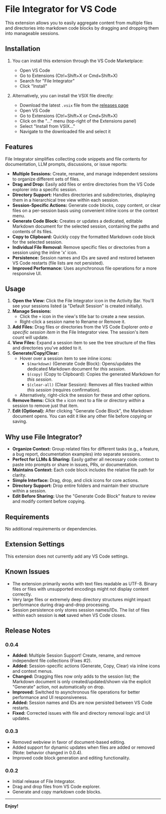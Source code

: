 # File Integrator for VS Code

This extension allows you to easily aggregate content from multiple files and directories into markdown code blocks by dragging and dropping them into manageable sessions.

## Installation

1.  You can install this extension through the VS Code Marketplace:
    *   Open VS Code
    *   Go to Extensions (Ctrl+Shift+X or Cmd+Shift+X)
    *   Search for "File Integrator"
    *   Click "Install"

2.  Alternatively, you can install the VSIX file directly:
    *   Download the latest `.vsix` file from the [releases page](https://github.com/MaheshDoiphode/vscode-file-integrator/releases)
    *   Open VS Code
    *   Go to Extensions (Ctrl+Shift+X or Cmd+Shift+X)
    *   Click on the "..." menu (top-right of the Extensions panel)
    *   Select "Install from VSIX..."
    *   Navigate to the downloaded file and select it

## Features

File Integrator simplifies collecting code snippets and file contents for documentation, LLM prompts, discussions, or issue reports:

-   **Multiple Sessions:** Create, rename, and manage independent sessions to organize different sets of files.
-   **Drag and Drop:** Easily add files or entire directories from the VS Code explorer into a specific session.
-   **Directory Support:** Handles directories and subdirectories, displaying them in a hierarchical tree view within each session.
-   **Session-Specific Actions:** Generate code blocks, copy content, or clear files on a per-session basis using convenient inline icons or the context menu.
-   **Generate Code Block:** Creates or updates a dedicated, editable Markdown document for the selected session, containing the paths and contents of its files.
-   **Copy to Clipboard:** Quickly copy the formatted Markdown code block for the selected session.
-   **Individual File Removal:** Remove specific files or directories from a session using the inline 'x' icon.
-   **Persistence:** Session names and IDs are saved and restored between VS Code restarts (file lists are not persisted).
-   **Improved Performance:** Uses asynchronous file operations for a more responsive UI.

## Usage

1.  **Open the View:** Click the File Integrator icon in the Activity Bar. You'll see your sessions listed (a "Default Session" is created initially).
2.  **Manage Sessions:**
    *   Click the `+` icon in the view's title bar to create a new session.
    *   Right-click a session name to Rename or Remove it.
3.  **Add Files:** Drag files or directories from the VS Code Explorer *onto a specific session item* in the File Integrator view. The session's item count will update.
4.  **View Files:** Expand a session item to see the tree structure of the files and directories you've added to it.
5.  **Generate/Copy/Clear:**
    *   Hover over a session item to see inline icons:
        *   `$(markdown)` (Generate Code Block): Opens/updates the dedicated Markdown document for *this session*.
        *   `$(copy)` (Copy to Clipboard): Copies the generated Markdown for *this session*.
        *   `$(clear-all)` (Clear Session): Removes all files tracked within *this session* (requires confirmation).
    *   Alternatively, right-click the session for these and other options.
6.  **Remove Items:** Click the `x` icon next to a file or directory *within* a session to remove just that item.
7.  **Edit (Optional):** After clicking "Generate Code Block", the Markdown document opens. You can edit it like any other file before copying or saving.

## Why use File Integrator?

-   **Organize Context:** Group related files for different tasks (e.g., a feature, a bug report, documentation examples) into separate sessions.
-   **Perfect for LLMs & Sharing:** Easily gather all necessary code context to paste into prompts or share in issues, PRs, or documentation.
-   **Maintains Context:** Each code block includes the relative file path for clarity.
-   **Simple Interface:** Drag, drop, and click icons for core actions.
-   **Directory Support:** Drop entire folders and maintain their structure within a session.
-   **Edit Before Sharing:** Use the "Generate Code Block" feature to review and modify content before copying.

## Requirements

No additional requirements or dependencies.

## Extension Settings

This extension does not currently add any VS Code settings.

## Known Issues

-   The extension primarily works with text files readable as UTF-8. Binary files or files with unsupported encodings might not display content correctly.
-   Very large files or extremely deep directory structures might impact performance during drag-and-drop processing.
-   Session persistence only stores session names/IDs. The list of files within each session is **not** saved when VS Code closes.

## Release Notes

### 0.0.4

-   **Added:** Multiple Session Support! Create, rename, and remove independent file collections (Fixes #2).
-   **Added:** Session-specific actions (Generate, Copy, Clear) via inline icons and context menus.
-   **Changed:** Dragging files now only adds to the session list; the Markdown document is only created/updated/shown via the explicit "Generate" action, not automatically on drop.
-   **Improved:** Switched to asynchronous file operations for better performance and UI responsiveness.
-   **Added:** Session names and IDs are now persisted between VS Code restarts.
-   **Fixed:** Corrected issues with file and directory removal logic and UI updates.

### 0.0.3

-   Removed webview in favor of document-based editing.
-   Added support for dynamic updates when files are added or removed (Note: behavior changed in 0.0.4).
-   Improved code block generation and editing functionality.

### 0.0.2

-   Initial release of File Integrator.
-   Drag and drop files from VS Code explorer.
-   Generate and copy markdown code blocks.

---

**Enjoy!**